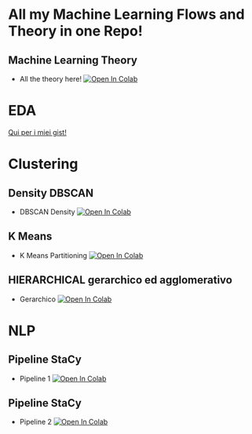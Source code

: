 # All my Machine Learning Flows and Theory in one Repo!

## Machine Learning Theory
- All the theory here! [![Open In Colab](https://colab.research.google.com/assets/colab-badge.svg)](https://colab.research.google.com/github/karanxhagiulia/Machine_Learning/blob/main/Basics%20(Theory%2C%20Pandas%2C%20Regex)/Machine_Learning_Teoria.ipynb)

# EDA
[Qui per i miei gist!](https://gist.github.com/karanxhagiulia/4467b485bcab65d7983dd7eb2bcfdd1b)

# Clustering 

## Density DBSCAN
- DBSCAN Density [![Open In Colab](https://colab.research.google.com/assets/colab-badge.svg)](https://colab.research.google.com/github/karanxhagiulia/Machine_Learning/blob/main/Clustering/Clustering_DBSCAN_Density.ipynb)

## K Means
- K Means Partitioning [![Open In Colab](https://colab.research.google.com/assets/colab-badge.svg)](https://colab.research.google.com/github/karanxhagiulia/Machine_Learning/blob/main/Clustering/Clustering_K_Means_Partitioning.ipynb)

## HIERARCHICAL gerarchico ed agglomerativo
- Gerarchico [![Open In Colab](https://colab.research.google.com/assets/colab-badge.svg)](https://colab.research.google.com/github/karanxhagiulia/Machine_Learning/blob/main/Clustering/clustering_HIERARCHICAL_Gerarchico.ipynb)

# NLP
## Pipeline StaCy
- Pipeline 1 [![Open In Colab](https://colab.research.google.com/assets/colab-badge.svg)](https://colab.research.google.com/github/karanxhagiulia/Machine_Learning/blob/main/NLP/NLP_Pipeline_SpaCy.ipynb)

## Pipeline StaCy
- Pipeline 2 [![Open In Colab](https://colab.research.google.com/assets/colab-badge.svg)](https://colab.research.google.com/github/karanxhagiulia/Machine_Learning/blob/main/NLP/Joined_Pipeline_SpaCy.ipynb)


